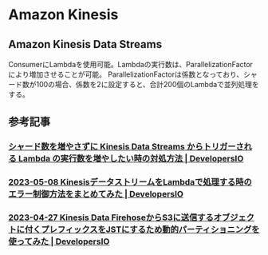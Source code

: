 # Amazon Kinesis

## Amazon Kinesis Data Streams

ConsumerにLambdaを使用可能。Lambdaの実行数は、ParallelizationFactorにより増加させることが可能。
ParallelizationFactorは係数となっており、シャード数が100の場合、係数を2に設定すると、合計200個のLambdaで並列処理をする。

## 参考記事

### [シャード数を増やさずに Kinesis Data Streams からトリガーされる Lambda の実行数を増やしたい時の対処方法 | DevelopersIO](https://dev.classmethod.jp/articles/tsnote-kinesis-triger-lambda-increase/)

### [2023-05-08 KinesisデータストリームをLambdaで処理する時のエラー制御方法をまとめてみた | DevelopersIO](https://dev.classmethod.jp/articles/how-to-handle-kinesis-data-stream-errors/)

### [2023-04-27 Kinesis Data FirehoseからS3に送信するオブジェクトに付くプレフィックスをJSTにするため動的パーティショニングを使ってみた | DevelopersIO](https://dev.classmethod.jp/articles/try-dinamic-partitioning-of-firehose/)
